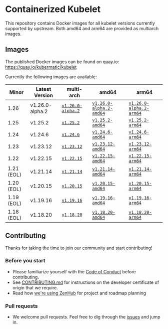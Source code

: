 # Containerized Kubelet

This repository contains Docker images for all kubelet versions currently supported by upstream.
Both amd64 and arm64 are provided as multiarch images.

## Images

The published Docker images can be found on quay.io: https://quay.io/kubermatic/kubelet

Currently the following images are available:

<!-- versions_start -->
| Minor | Latest Version | multi-arch | amd64 | arm64 |
| ----- | ------- | ---------- | ----- | ----- |
| 1.26 | v1.26.0-alpha.2 | [`v1.26.0-alpha.2`](https://quay.io/kubermatic/kubelet:v1.26.0-alpha.2) | [`v1.26.0-alpha.2-amd64`](https://quay.io/kubermatic/kubelet:v1.26.0-alpha.2-amd64) | [`v1.26.0-alpha.2-arm64`](https://quay.io/kubermatic/kubelet:v1.26.0-alpha.2-arm64) |
| 1.25 | v1.25.2 | [`v1.25.2`](https://quay.io/kubermatic/kubelet:v1.25.2) | [`v1.25.2-amd64`](https://quay.io/kubermatic/kubelet:v1.25.2-amd64) | [`v1.25.2-arm64`](https://quay.io/kubermatic/kubelet:v1.25.2-arm64) |
| 1.24 | v1.24.6 | [`v1.24.6`](https://quay.io/kubermatic/kubelet:v1.24.6) | [`v1.24.6-amd64`](https://quay.io/kubermatic/kubelet:v1.24.6-amd64) | [`v1.24.6-arm64`](https://quay.io/kubermatic/kubelet:v1.24.6-arm64) |
| 1.23 | v1.23.12 | [`v1.23.12`](https://quay.io/kubermatic/kubelet:v1.23.12) | [`v1.23.12-amd64`](https://quay.io/kubermatic/kubelet:v1.23.12-amd64) | [`v1.23.12-arm64`](https://quay.io/kubermatic/kubelet:v1.23.12-arm64) |
| 1.22 | v1.22.15 | [`v1.22.15`](https://quay.io/kubermatic/kubelet:v1.22.15) | [`v1.22.15-amd64`](https://quay.io/kubermatic/kubelet:v1.22.15-amd64) | [`v1.22.15-arm64`](https://quay.io/kubermatic/kubelet:v1.22.15-arm64) |
| 1.21 (EOL) | v1.21.14 | [`v1.21.14`](https://quay.io/kubermatic/kubelet:v1.21.14) | [`v1.21.14-amd64`](https://quay.io/kubermatic/kubelet:v1.21.14-amd64) | [`v1.21.14-arm64`](https://quay.io/kubermatic/kubelet:v1.21.14-arm64) |
| 1.20 (EOL) | v1.20.15 | [`v1.20.15`](https://quay.io/kubermatic/kubelet:v1.20.15) | [`v1.20.15-amd64`](https://quay.io/kubermatic/kubelet:v1.20.15-amd64) | [`v1.20.15-arm64`](https://quay.io/kubermatic/kubelet:v1.20.15-arm64) |
| 1.19 (EOL) | v1.19.16 | [`v1.19.16`](https://quay.io/kubermatic/kubelet:v1.19.16) | [`v1.19.16-amd64`](https://quay.io/kubermatic/kubelet:v1.19.16-amd64) | [`v1.19.16-arm64`](https://quay.io/kubermatic/kubelet:v1.19.16-arm64) |
| 1.18 (EOL) | v1.18.20 | [`v1.18.20`](https://quay.io/kubermatic/kubelet:v1.18.20) | [`v1.18.20-amd64`](https://quay.io/kubermatic/kubelet:v1.18.20-amd64) | [`v1.18.20-arm64`](https://quay.io/kubermatic/kubelet:v1.18.20-arm64) |


<!-- versions_end -->

## Contributing

Thanks for taking the time to join our community and start contributing!

### Before you start

* Please familiarize yourself with the [Code of Conduct][3] before contributing.
* See [CONTRIBUTING.md][2] for instructions on the developer certificate of origin that we require.
* Read how [we're using ZenHub][13] for project and roadmap planning

### Pull requests

* We welcome pull requests. Feel free to dig through the [issues][1] and jump in.

[1]: https://github.com/kubermatic/kubelet/issues
[2]: https://github.com/kubermatic/kubelet/blob/main/CONTRIBUTING.md
[3]: https://github.com/kubermatic/kubelet/blob/main/CODE_OF_CONDUCT.md

[11]: https://groups.google.com/forum/#!forum/kubermatic-dev
[12]: https://kubermatic.slack.com/messages/kubelet
[13]: https://github.com/kubermatic/kubelet/blob/main/Zenhub.md
[15]: http://slack.kubermatic.io/
